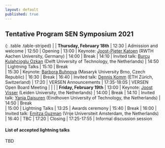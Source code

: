 ```yaml
---
layout: default
published: true
---
```


## Tentative Program SEN Symposium 2021

{: .table .table-striped}
|        | <b>Thursday, February 18th</b>
|  12:30 | Admission and welcome
|  12:50 | Opening
|  13:00 | Keynote: [Joost-Pieter Katoen](https://www-i2.informatik.rwth-aachen.de/~katoen/) (RWTH Aachen University, Germany) <!-- - *Process Mining: How to pick your automation battles?* <br> session chair: Jorge Perez --> 
|  14:00 | Break
|  14:10 | Invited talk: [Burcu Kulahcioglu Ozkan](https://burcuku.github.io/home/) (Delft University of Technology, the Netherlands)
|  14:50 | Lightning Talks 
|  15:10 | Break   
|  15:30 | Keynote: [Barbora Buhnova](https://www.fi.muni.cz/~buhnova/) (Masaryk University Brno, Czech Republic)
|  16:30 | Break
|  16:40 | Invited talk: [Dennis Komm](https://people.inf.ethz.ch/dkomm/) (ETH Zürich, Switzerland)
|  17:20 | VERSEN Announcements
|  17:35-18:05 | VERSEN Open Board Meeting
|        |
|        | <b>Friday, February 19th</b>
|  13:00 | Keynote: [Joost Visser](https://jstvssr.github.io/) (Leiden University, the Netherlands) 
|  14:00 | Break
|  14:10 | Invited talk: [Yanja Dajsuren](https://www.tue.nl/en/research/researchers/yanja-dajsuren/) (Eindhoven University of Technology, the Netherlands)
|  14:50 | Break   
|  15:00 | Lightning Talks
|  13:25 | Awards ceremony
|  15:40 | Break
|  16:00 | Invited talk: [Emitza Guzman](http://145.108.225.28/emitza-guzman/) (Vrije Universiteit Amsterdam, the Netherlands)
|  16:40 | TBC
|  17:20 | Closing
|  17:25-17:55 | Informal discussion session


#### List of accepted lightning talks 

TBD

<!--

* Petra Heck and Luís Cruz. Software Engineering for Machine Learning Applications
* Roberto Verdecchia. Architectural Technical Debt: Taming the Beast
* Enrique Larios Vargas and Luís Cruz. Software Engineering and Mental Health
* Eleni Constantinou. Software ecosystem evolution: Past research and the road ahead
* Emitzá Guzmán. Analyzing User Feedback for Software Evolution
* Héctor Cadavid. A Software Engineering perspective on Systems of Systems architecting
* Ilias Gerostathopoulos. Architecture-Based Self-Adaptation: Open Challenges and Promising Directions
* Yaping Luo, Tanja Vos, Pekka Aho and Kevin van der Vlist. ITEA3 IVVES project: Industrial-grade verification and validation of evolving systems (In Finance)
* Bert de Brock. Where should I publish?
-->